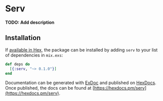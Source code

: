 # Serv

**TODO: Add description**

## Installation

If [available in Hex](https://hex.pm/docs/publish), the package can be installed
by adding `serv` to your list of dependencies in `mix.exs`:

```elixir
def deps do
  [{:serv, "~> 0.1.0"}]
end
```

Documentation can be generated with [ExDoc](https://github.com/elixir-lang/ex_doc)
and published on [HexDocs](https://hexdocs.pm). Once published, the docs can
be found at [https://hexdocs.pm/serv](https://hexdocs.pm/serv).

